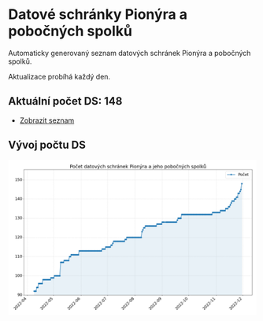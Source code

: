 # Datové schránky Pionýra a pobočných spolků

Automaticky generovaný seznam datových schránek Pionýra a pobočných spolků.

Aktualizace probíhá každý den.

## Aktuální počet DS: 148

- [Zobrazit seznam](datovky.csv)

## Vývoj počtu DS

![Vývoj počtu datových schránek](history.png)
